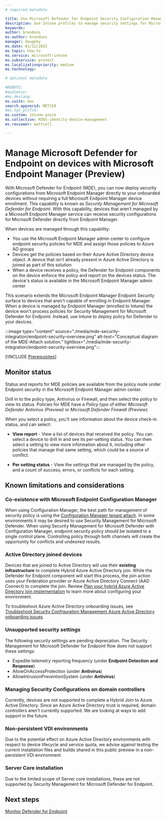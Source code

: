 ```yaml
---
# required metadata

title: Use Microsoft Defender for Endpoint Security Configuration Management in Microsoft Endpoint manager
description: Use Intune profiles to manage security settings for Microsoft Defender for Endpoint on devices that register in your Azure Active Directory. 
keywords:
author: brenduns
ms.author: brenduns
manager: dougeby
ms.date: 01/12/2022
ms.topic: how-to
ms.service: microsoft-intune
ms.subservice: protect
ms.localizationpriority: medium
ms.technology:

# optional metadata
 
#ROBOTS:
#audience:
#ms.devlang:
ms.suite: ems
search.appverid: MET150
#ms.tgt_pltfrm:
ms.custom: intune-azure
ms.collection: M365-identity-device-management
ms.reviewer: mattcall

---
```


# Manage Microsoft Defender for Endpoint on devices with Microsoft Endpoint Manager (Preview)

With Microsoft Defender for Endpoint (MDE), you can now deploy security configurations from Microsoft Endpoint Manager directly to your onboarded devices without requiring a full Microsoft Endpoint Manager device enrollment. This capability is known as *Security Management for Microsoft Defender for Endpoint*. With this capability, devices that aren’t managed by a Microsoft Endpoint Manager service can receive security configurations for Microsoft Defender directly from Endpoint Manager.

When devices are managed through this capability:

- You use the Microsoft Endpoint Manager admin center to configure endpoint security policies for MDE and assign those policies to Azure AD groups
- Devices get the policies based on their Azure Active Directory device object. A device that isn’t already present in Azure Active Directory is joined as part of this solution
- When a device receives a policy, the Defender for Endpoint components on the device enforce the policy and report on the devices status. The device's status is available in the Microsoft Endpoint Manager admin center

This scenario extends the Microsoft Endpoint Manager Endpoint Security surface to devices that aren't capable of enrolling in Endpoint Manager. When a device is managed by Endpoint Manager (enrolled to Intune) the device won't process policies for Security Management for Microsoft Defender for Endpoint. Instead, use Intune to deploy policy for Defender to your devices.

:::image type="content" source="./media/mde-security-integration/endpoint-security-overview.png" alt-text="Conceptual diagram of the MDE-Attach solution." lightbox="./media/mde-security-integration/endpoint-security-overview.png":::

[!INCLUDE [Prerequisites](includes/security-config-mgt-prerequisites.md)]

## Monitor status

Status and reports for MDE policies are available from the policy node under Endpoint security in the Microsoft Endpoint Manager admin center.

Drill in to the policy type, Antivirus or Firewall, and then select the policy to view its status. Policies for MDE have a *Policy type* of either *Microsoft Defender Antivirus (Preview)* or *Microsoft Defender Firewall (Preview)*.

When you select a policy, you'll see information about the device check-in status, and can select:

- **View report** - View a list of devices that received the policy. You can select a device to drill in and see its per-setting status. You can then select a setting to view more information about it, including other policies that manage that same setting, which could be a source of conflict.

- **Per setting status** - View the settings that are managed by the policy, and a count of success, errors, or conflicts for each setting.

## Known limitations and considerations

### Co-existence with Microsoft Endpoint Configuration Manager

When using Configuration Manager, the best path for management of security policy is using the [Configuration Manager tenant attach](/mem/configmgr/tenant-attach/endpoint-security-get-started). In some environments it may be desired to use Security Management for Microsoft Defender. When using Security Management for Microsoft Defender with Configuration Manager, endpoint security policy should be isolated to a single control plane. Controlling policy through both channels will create the opportunity for conflicts and undesired results.

### Active Directory joined devices

Devices that are joined to Active Directory will use their **existing infrastructure** to complete Hybrid Azure Active Directory join. While the Defender for Endpoint component will start this process, the join action uses your Federation provider or Azure Active Directory Connect (AAD Connect) to complete the join. Review [Plan your hybrid Azure Active Directory join implementation](/azure/active-directory/devices/hybrid-azuread-join-plan) to learn more about configuring your environment.

To troubleshoot Azure Active Directory onboarding issues, see  [Troubleshoot Security Configuration Management Azure Active Directory onboarding issues](/microsoft-365/security/defender-endpoint/troubleshoot-security-config-mgt).

### Unsupported security settings

The following security settings are pending deprecation. The Security Management for Microsoft Defender for Endpoint flow does not support these settings:

- Expedite telemetry reporting frequency (under **Endpoint Detection and Response**)
- AllowOnAccessProtection (under **Antivirus**)
- AllowIntrusionPreventionSystem (under **Antivirus**)

### Managing Security Configurations on domain controllers

Currently, devices are not supported to complete a Hybrid Join to Azure Active Directory. Since an Azure Active Directory trust is required, domain controllers aren't currently supported. We are looking at ways to add support in the future.

### Non-persistent VDI environments

Due to the potential effect on Azure Active Directory environments with respect to device lifecycle and service quota, we advise against testing the current installation files and builds shared in this public preview in a non-persistent VDI environment.

### Server Core installation

Due to the limited scope of Server core installations, these are not supported by Security Management for Microsoft Defender for Endpoint.

## Next steps

[Monitor Defender for Endpoint](../protect/advanced-threat-protection-monitor.md)  
